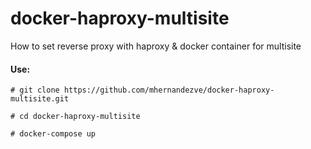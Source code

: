 # docker-haproxy-multisite
How to set reverse proxy with haproxy &amp; docker container for multisite

#### Use: 

`# git clone https://github.com/mhernandezve/docker-haproxy-multisite.git`

`# cd docker-haproxy-multisite`

`# docker-compose up`

